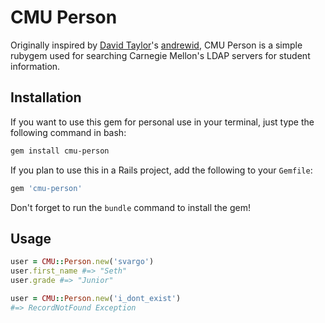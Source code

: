 CMU Person
==========

Originally inspired by [David Taylor](https://github.com/tinystatemachine)'s [andrewid](https://github.com/tinystatemachine/andrewid), CMU Person is a simple rubygem used for searching Carnegie Mellon's LDAP servers for student information.

Installation
------------
If you want to use this gem for personal use in your terminal, just type the following command in bash:
```bash
gem install cmu-person
```

If you plan to use this in a Rails project, add the following to your `Gemfile`:

```ruby
gem 'cmu-person'
```

Don't forget to run the `bundle` command to install the gem!

Usage
-----

```ruby
user = CMU::Person.new('svargo')
user.first_name #=> "Seth"
user.grade #=> "Junior"
```

```ruby
user = CMU::Person.new('i_dont_exist')
#=> RecordNotFound Exception
```